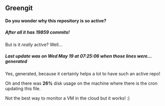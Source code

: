 ## Greengit

#### Do you wonder why this repository is so active?

##### After all it has 19859 commits!

But is it *really* active? Well...

##### Last update was on Wed May 19 at 07:25:06 when those lines were... generated

Yes, generated, because it certainly helps a lot to have such an active repo!

Oh and there was **26%** disk usage on the machine
where there is the cron updating this file.

Not the best way to monitor a VM in the cloud but it works! :)
